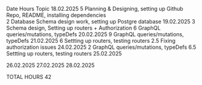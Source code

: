 Date            Hours    Topic
18.02.2025      5        Planning & Designing, setting up Github Repo, README, installing dependencies              
                2        Database Schema design work, setting up Postgre database
19.02.2025      3        Schema design, Setting up routers + Authorization
                6        GraphQL queries/mutations, typeDefs
20.02.2025      9        GraphQL queries/mutations, typeDefs
21.02.2025      6        Settting up routers, testing routers
                2.5      Fixing authorization issues
24.02.2025      2        GraphQL queries/mutations, typeDefs
                6.5      Settting up routers, testing routers 
25.02.2025

26.02.2025
27.02.2025
28.02.2025

TOTAL HOURS     42     